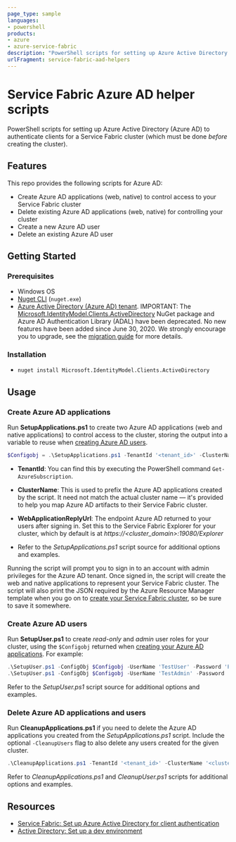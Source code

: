 ```yaml
---
page_type: sample
languages:
- powershell
products:
- azure
- azure-service-fabric
description: "PowerShell scripts for setting up Azure Active Directory (Azure AD) to authenticate clients for a Service Fabric cluster (which must be done before creating the cluster)."
urlFragment: service-fabric-aad-helpers
---
```


# Service Fabric Azure AD helper scripts

PowerShell scripts for setting up Azure Active Directory (Azure AD) to authenticate clients for a Service Fabric cluster (which must be done *before* creating the cluster).

## Features

This repo provides the following scripts for Azure AD:

* Create Azure AD applications (web, native) to control access to your Service Fabric cluster
* Delete existing Azure AD applications (web, native) for controlling your cluster
* Create a new Azure AD user
* Delete an existing Azure AD user

## Getting Started

### Prerequisites

- Windows OS
- [Nuget CLI](https://docs.microsoft.com/en-us/nuget/tools/nuget-exe-cli-reference) (`nuget.exe`)
- [Azure Active Directory (Azure AD) tenant](https://docs.microsoft.com/en-us/azure/active-directory/develop/quickstart-create-new-tenant).  IMPORTANT: The [Microsoft.IdentityModel.Clients.ActiveDirectory](https://www.nuget.org/packages/Microsoft.IdentityModel.Clients.ActiveDirectory) NuGet package and Azure AD Authentication Library (ADAL) have been deprecated. No new features have been added since June 30, 2020.   We strongly encourage you to upgrade, see the [migration guide](https://docs.microsoft.com/azure/active-directory/develop/msal-migration) for more details. 

### Installation

- `nuget install Microsoft.IdentityModel.Clients.ActiveDirectory`

## Usage

### Create Azure AD applications

Run **SetupApplications.ps1** to create two Azure AD applications (web and native applications) to control access to the cluster, storing the output into a variable to reuse when [creating Azure AD users](#create-azure-ad-users).

```PowerShell
$Configobj = .\SetupApplications.ps1 -TenantId '<tenant_id>' -ClusterName '<cluster_name>' -WebApplicationReplyUrl 'https://<cluster_domain>:19080/Explorer' -AddResourceAccess
```

- **TenantId**: You can find this by executing the PowerShell command `Get-AzureSubscription`.

- **ClusterName**: This is used to prefix the Azure AD applications created by the script. It need not match the actual cluster name — it's provided to help you map Azure AD artifacts to their Service Fabric cluster.

- **WebApplicationReplyUrl**: The endpoint Azure AD returned to your users after signing in. Set this to the Service Fabric Explorer for your cluster, which by default is at *https://<cluster_domain>:19080/Explorer*

- Refer to the *SetupApplications.ps1* script source for additional options and examples.

Running the script will prompt you to sign in to an account with admin privileges for the Azure AD tenant. Once signed in, the script will create the web and native applications to represent your Service Fabric cluster. The script will also print the JSON required by the Azure Resource Manager template when you go on to [create your Service Fabric cluster](https://docs.microsoft.com/en-us/azure/service-fabric/service-fabric-cluster-creation-create-template#add-azure-ad-configuration-to-use-azure-ad-for-client-access), so be sure to save it somewhere.

### Create Azure AD users

Run **SetupUser.ps1** to create *read-only* and *admin* user roles for your cluster, using the `$Configobj` returned when [creating your Azure AD applications](#create-azure-ad-applications). For example:

```PowerShell
.\SetupUser.ps1 -ConfigObj $Configobj -UserName 'TestUser' -Password 'P@ssword!123'
.\SetupUser.ps1 -ConfigObj $Configobj -UserName 'TestAdmin' -Password 'P@ssword!123' -IsAdmin
```

Refer to the *SetupUser.ps1* script source for additional options and examples.

### Delete Azure AD applications and users

Run **CleanupApplications.ps1** if you need to delete the Azure AD applications you created from the *SetupApplications.ps1* script. Include the optional `-CleanupUsers` flag to also delete any users created for the given cluster.

```PowerShell
.\CleanupApplications.ps1 -TenantId '<tenant_id>' -ClusterName '<cluster_name>' -CleanupUsers
```

Refer to *CleanupApplications.ps1* and *CleanupUser.ps1* scripts for additional options and examples.

## Resources

- [Service Fabric: Set up Azure Active Directory for client authentication](https://docs.microsoft.com/en-us/azure/service-fabric/service-fabric-cluster-creation-setup-aad)
- [Active Directory: Set up a dev environment](https://docs.microsoft.com/en-us/azure/active-directory/develop/quickstart-create-new-tenant)
